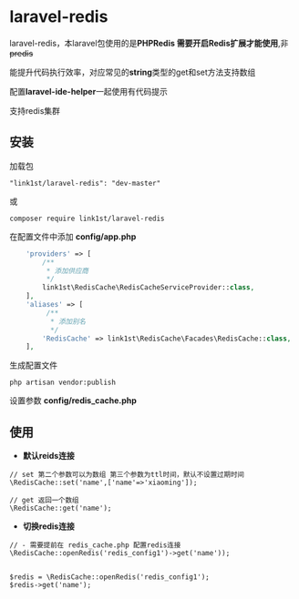 # laravel-redis
laravel-redis，本laravel包使用的是**PHPRedis 需要开启Redis扩展才能使用**,非~~predis~~

能提升代码执行效率，对应常见的**string**类型的get和set方法支持数组

配置**laravel-ide-helper**一起使用有代码提示

支持redis集群

## 安装
加载包

`"link1st/laravel-redis": "dev-master"`

或

`composer require link1st/laravel-redis`

在配置文件中添加 **config/app.php**

```php
    'providers' => [
        /**
         * 添加供应商
         */
        link1st\RedisCache\RedisCacheServiceProvider::class,
    ],
    'aliases' => [
         /**
          * 添加别名
          */
        'RedisCache' => link1st\RedisCache\Facades\RedisCache::class,
    ],
```

生成配置文件

`php artisan vendor:publish`

设置参数 **config/redis_cache.php**


## 使用
- **默认reids连接**
```
// set 第二个参数可以为数组 第三个参数为ttl时间，默认不设置过期时间
\RedisCache::set('name',['name'=>'xiaoming']);

// get 返回一个数组
\RedisCache::get('name');

```

- **切换redis连接**

```
// - 需要提前在 redis_cache.php 配置redis连接
\RedisCache::openRedis('redis_config1')->get('name'));


$redis = \RedisCache::openRedis('redis_config1');
$redis->get('name');
```


